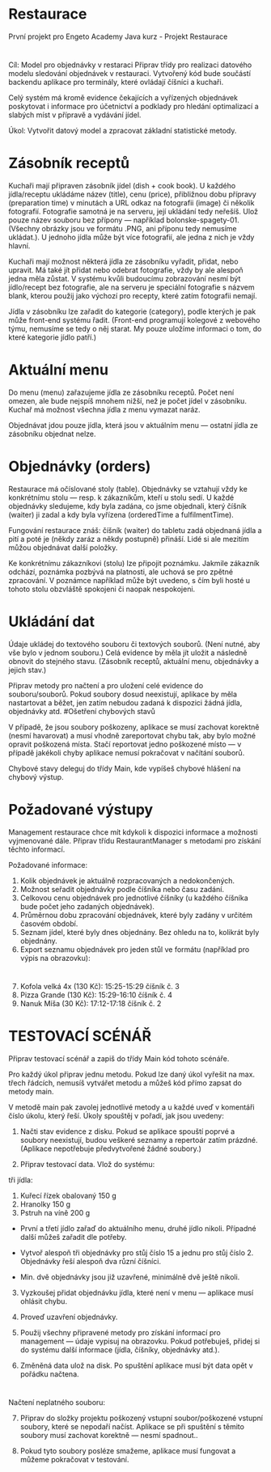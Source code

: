 # Restaurace
První projekt pro Engeto Academy Java kurz - Projekt Restaurace
#
Cíl: Model pro objednávky v restaraci
Připrav třídy pro realizaci datového modelu sledování objednávek v restauraci. Vytvořený kód bude součástí backendu aplikace pro terminály, které ovládají číšníci a kuchaři.

Celý systém má kromě evidence čekajících a vyřízených objednávek poskytovat i informace pro účetnictví a podklady pro hledání optimalizací a slabých míst v přípravě a vydávání jídel.

Úkol: Vytvořit datový model a zpracovat základní statistické metody.

# Zásobník receptů
Kuchaři mají připraven zásobník jídel (dish + cook book). U každého jídla/receptu ukládáme název (title), cenu (price), přibližnou dobu přípravy (preparation time) v minutách a URL odkaz na fotografii (image) či několik fotografií. Fotografie samotná je na serveru, její ukládání tedy neřešíš. Ulož pouze název souboru bez přípony — například bolonske-spagety-01. (Všechny obrázky jsou ve formátu .PNG, ani příponu tedy nemusíme ukládat.). U jednoho jídla může být více fotografií, ale jedna z nich je vždy hlavní.

Kuchaři mají možnost některá jídla ze zásobníku vyřadit, přidat, nebo upravit. Má také jít přidat nebo odebrat fotografie, vždy by ale alespoň jedna měla zůstat. V systému kvůli budoucímu zobrazování nesmí být jídlo/recept bez fotografie, ale na serveru je speciální fotografie s názvem blank, kterou použij jako výchozí pro recepty, které zatím fotografii nemají.

Jídla v zásobníku lze zařadit do kategorie (category), podle kterých je pak může front-end systému řadit. (Front-end programují kolegové z webového týmu, nemusíme se tedy o něj starat. My pouze uložíme informaci o tom, do které kategorie jídlo patří.)

# Aktuální menu
Do menu (menu) zařazujeme jídla ze zásobníku receptů. Počet není omezen, ale bude nejspíš mnohem nižší, než je počet jídel v zásobníku. Kuchař má možnost všechna jídla z menu vymazat naráz.

Objednávat jdou pouze jídla, která jsou v aktuálním menu — ostatní jídla ze zásobníku objednat nelze.

# Objednávky (orders)
Restaurace má očíslované stoly (table). Objednávky se vztahují vždy ke konkrétnímu stolu — resp. k zákazníkům, kteří u stolu sedí. U každé objednávky sledujeme, kdy byla zadána, co jsme objednali, který číšník (waiter) ji zadal a kdy byla vyřízena (orderedTime a fulfilmentTime).

Fungování restaurace znáš: číšník (waiter) do tabletu zadá objednaná jídla a pití a poté je (někdy zaráz a někdy postupně) přináší. Lidé si ale mezitím můžou objednávat další položky.

Ke konkrétnímu zákazníkovi (stolu) lze připojit poznámku. Jakmile zákazník odchází, poznámka pozbývá na platnosti, ale uchová se pro zpětné zpracování. V poznámce například může být uvedeno, s čím byli hosté u tohoto stolu obzvláště spokojeni či naopak nespokojeni.

# Ukládání dat
Údaje ukládej do textového souboru či textových souborů. (Není nutné, aby vše bylo v jednom souboru.) Celá evidence by měla jít uložit a následně obnovit do stejného stavu. (Zásobník receptů, aktuální menu, objednávky a jejich stav.)

Připrav metody pro načtení a pro uložení celé evidence do souboru/souborů. Pokud soubory dosud neexistují, aplikace by měla nastartovat a běžet, jen zatím nebudou zadaná k dispozici žádná jídla, objednávky atd. #Ošetření chybových stavů

V případě, že jsou soubory poškozeny, aplikace se musí zachovat korektně (nesmí havarovat) a musí vhodně zareportovat chybu tak, aby bylo možné opravit poškozená místa. Stačí reportovat jedno poškozené místo — v případě jakékoli chyby aplikace nemusí pokračovat v načítání souborů.

Chybové stavy deleguj do třídy Main, kde vypíšeš chybové hlášení na chybový výstup.

# Požadované výstupy
Management restaurace chce mít kdykoli k dispozici informace a možnosti vyjmenované dále. Připrav třídu RestaurantManager s metodami pro získání těchto informací.

Požadované informace:

1. Kolik objednávek je aktuálně rozpracovaných a nedokončených.
2. Možnost seřadit objednávky podle číšníka nebo času zadání.
3. Celkovou cenu objednávek pro jednotlivé číšníky (u každého číšníka bude počet jeho zadaných objednávek).
4. Průměrnou dobu zpracování objednávek, které byly zadány v určitém časovém období.
5. Seznam jídel, které byly dnes objednány. Bez ohledu na to, kolikrát byly objednány.
6. Export seznamu objednávek pro jeden stůl ve formátu (například pro výpis na obrazovku):
   #
1. Kofola velká 4x (130 Kč): 15:25-15:29 číšník č. 3
2. Pizza Grande (130 Kč): 15:29-16:10 číšník č. 4
3. Nanuk Míša (30 Kč): 17:12-17:18 číšník č. 2

# TESTOVACÍ SCÉNÁŘ
Připrav testovací scénář a zapiš do třídy Main kód tohoto scénáře.

Pro každý úkol připrav jednu metodu. Pokud lze daný úkol vyřešit na max. třech řádcích, nemusíš vytvářet metodu a můžeš kód přímo zapsat do metody main.

V metodě main pak zavolej jednotlivé metody a u každé uveď v komentáři číslo úkolu, který řeší. Úkoly spouštěj v pořadí, jak jsou uvedeny:

1. Načti stav evidence z disku. Pokud se aplikace spouští poprvé a soubory neexistují, budou veškeré seznamy a repertoár zatím prázdné. (Aplikace nepotřebuje předvytvořené žádné soubory.)

2. Připrav testovací data. Vlož do systému:

 tři jídla:

1. Kuřecí řízek obalovaný 150 g
2. Hranolky 150 g
3. Pstruh na víně 200 g
   
 - První a třetí jídlo zařaď do aktuálního menu, druhé jídlo nikoli. Případné další můžeš zařadit dle potřeby.

 - Vytvoř alespoň tři objednávky pro stůj číslo 15 a jednu pro stůj číslo 2. Objednávky řeší alespoň dva různí číšníci.

 - Min. dvě objednávky jsou již uzavřené, minimálně dvě ještě nikoli.

3. Vyzkoušej přidat objednávku jídla, které není v menu — aplikace musí ohlásit chybu.

4. Proveď uzavření objednávky.

5. Použij všechny připravené metody pro získání informací pro management — údaje vypisuj na obrazovku. Pokud potřebuješ, přidej si do systému další informace (jídla, číšníky, objednávky atd.).

6. Změněná data ulož na disk. Po spuštění aplikace musí být data opět v pořádku načtena.
#

Načtení neplatného souboru:

7. Připrav do složky projektu poškozený vstupní soubor/poškozené vstupní soubory, které se nepodaří načíst. Aplikace se při spuštění s těmito soubory musí zachovat korektně — nesmí spadnout..
   
8. Pokud tyto soubory posléze smažeme, aplikace musí fungovat a můžeme pokračovat v testování.
